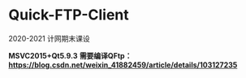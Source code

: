 # Quick-FTP-Client
2020-2021 计网期末课设

**MSVC2015+Qt5.9.3**
**需要编译QFtp：https://blog.csdn.net/weixin_41882459/article/details/103127235**